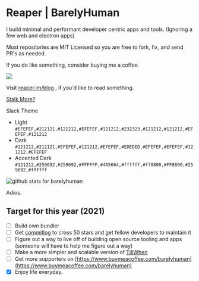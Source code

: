# Reaper | BarelyHuman

I build minimal and performant developer centric apps and tools. (Ignoring a few web and electron apps)

Most repositories are MIT Licensed so you are free to fork, fix, and send PR's as needed.

If you do like something, consider buying me a coffee.

<a href="https://www.buymeacoffee.com/barelyhuman"><img src="https://img.buymeacoffee.com/button-api/?text=Buy me a coffee&emoji=&slug=barelyhuman&button_colour=000000&font_colour=ffffff&font_family=Inter&outline_colour=ffffff&coffee_colour=FFDD00"></a>


Visit [reaper.im/blog](https://reaper.im/blog) , if you'd like to read something.

[Stalk More?](https://gitstalk.netlify.app/barelyhuman)

Slack Theme 
- Light `#EFEFEF,#212121,#121212,#EFEFEF,#121212,#232323,#121212,#121212,#EFEFEF,#121212`
- Dark `#121212,#212121,#EFEFEF,#121212,#EFEFEF,#EDEDED,#EFEFEF,#EFEFEF,#121212,#EFEFEF`
- Accented Dark `#121212,#259692,#259692,#FFFFFF,#4A5664,#ffffff,#ff8800,#FF8800,#259692,#ffffff`

<img  src="https://github-readme-stats.vercel.app/api?username=barelyhuman&show_icons=true&hide_title=true&count_private=true&theme=graywhite" alt="github stats for barelyhuman">

Adios.


## Target for this year (2021)
- [ ] Build own bundler 
- [ ] Get [commitlog](https://github.com/barelyhuman/commitlog) to cross 50 stars and get fellow developers to maintain it
- [ ] Figure out a way to live off of building open source tooling and apps (someone will have to help me figure out a way)
- [ ] Make a more simpler and scalable version of [TillWhen](https://tillwhen.barelyhuman.dev)
- [ ] Get more supporters on [https://www.buymeacoffee.com/barelyhuman](https://www.buymeacoffee.com/barelyhuman)
- [x] Enjoy life everyday.
